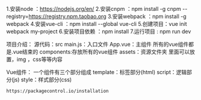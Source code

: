 1.安装node ：https://nodejs.org/en/
2.安装cnpm ：npm install -g cnpm --registry=https://registry.npm.taobao.org
3.安装webpack ：npm install -g webpack
4.安装vue-cli ：npm install --global vue-cli
5.创建项目：vue init webpack my-project
6.安装项目依赖 ：npm install
7.运行项目 : npm run dev



项目介绍：
	源代码：src
	main.js：入口文件
	App.vue：主组件  所有的vue组件都是.vue结束的
	components:存放所有的vue组件
	assets：资源文件夹  里面可以放置，img ，css等等内容


Vue组件：
	一个组件有三个部分组成
	template：标签部分(html)
	script：逻辑部分(js)
	style：样式部分(css)

	https://packagecontrol.io/installation
